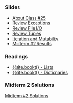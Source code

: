 <a name="class25"></a>

###  Slides

* [About Class #25](classes/25/meta.html)
* [Review Exceptions](classes/25/exceptions.html)
* [Review File I/O](classes/25/file-io.html)
* [Review Tuples](classes/25/tuples.html)
* [Iteration and Mutability](classes/25/list_iteration_mutability_review.html)
* [Midterm #2 Results](classes/25/exam.html)

<!--
* [Dictionaries](classes/25/dictionaries.html)
* [List Comprehensions](classes/25/list_comprehensions.html)
-->

<!--
* [Midterm](resources/handouts/midterm_2.pdf) and [Solutions](resources/handouts/midterm_2_solutions.pdf)
-->

###  Readings

* [{{site.bookt}} - Lists](http://openbookproject.net/thinkcs/python/english3e/lists.html) 
* [{{site.bookt}} - Dictionaries](http://www.openbookproject.net/thinkcs/python/english3e/dictionaries.html)

###  Midterm 2 Solutions

[Midterm #2 Solutions](resources/handouts/midterm_2/midterm_2_solutions.pdf)

<!--
<a name="homework11"></a>

###  Homework #11

* Due __May 7th__ 
* Any submission on Wednesday, the 7th, before 11PM is on-time
* Submit all files __via NYU Classes__
* Description of each assignment is in a comment in each file

1. [double.py](homework/hw11/double.py)
2. [exercises.py](homework/hw11/exercises.py)
3. [main_jane.py](homework/hw11/main_jane.py)
-->
